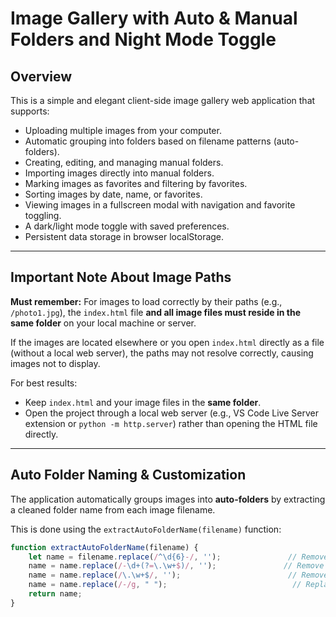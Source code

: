 # Image Gallery with Auto & Manual Folders and Night Mode Toggle

## Overview

This is a simple and elegant client-side image gallery web application that supports:

- Uploading multiple images from your computer.
- Automatic grouping into folders based on filename patterns (auto-folders).
- Creating, editing, and managing manual folders.
- Importing images directly into manual folders.
- Marking images as favorites and filtering by favorites.
- Sorting images by date, name, or favorites.
- Viewing images in a fullscreen modal with navigation and favorite toggling.
- A dark/light mode toggle with saved preferences.
- Persistent data storage in browser localStorage.

---

## Important Note About Image Paths

**Must remember:** For images to load correctly by their paths (e.g., `/photo1.jpg`), the `index.html` file **and all image files must reside in the same folder** on your local machine or server.

If the images are located elsewhere or you open `index.html` directly as a file (without a local web server), the paths may not resolve correctly, causing images not to display.

For best results:

- Keep `index.html` and your image files in the **same folder**.
- Open the project through a local web server (e.g., VS Code Live Server extension or `python -m http.server`) rather than opening the HTML file directly.

---

## Auto Folder Naming & Customization

The application automatically groups images into **auto-folders** by extracting a cleaned folder name from each image filename.

This is done using the `extractAutoFolderName(filename)` function:

```js
function extractAutoFolderName(filename) {
    let name = filename.replace(/^\d{6}-/, '');               // Remove date prefix (e.g., '180525-')
    name = name.replace(/-\d+(?=\.\w+$)/, '');               // Remove trailing dash + digits before extension
    name = name.replace(/\.\w+$/, '');                        // Remove the file extension at the end
    name = name.replace(/-/g, " ");                            // Replace dashes with spaces
    return name;
}
